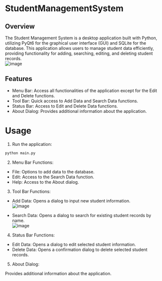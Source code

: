 # StudentManagementSystem

## Overview
The Student Management System is a desktop application built with Python, utilizing PyQt6 for the graphical user interface (GUI) and SQLite for the database. This application allows users to manage student data efficiently, providing functionality for adding, searching, editing, and deleting student records. \
![image](https://github.com/FriendlyMaabuat/StudentManagementSystem/assets/92776515/8977fe0a-1f67-409b-86aa-5449cdea114c)


## Features
- Menu Bar: Access all functionalities of the application except for the Edit and Delete functions.
- Tool Bar: Quick access to Add Data and Search Data functions.
- Status Bar: Access to Edit and Delete Data functions.
- About Dialog: Provides additional information about the application.

# Usage
1. Run the application: 
``` bash
python main.py
``` 

2. Menu Bar Functions:

- File: Options to add data to the database.
- Edit: Access to the Search Data function.
- Help: Access to the About dialog.

3. Tool Bar Functions:

- Add Data: Opens a dialog to input new student information. \
![image](https://github.com/FriendlyMaabuat/StudentManagementSystem/assets/92776515/7b3b86c3-f445-47cb-b740-5d4dafef6e8a) 

- Search Data: Opens a dialog to search for existing student records by name. \
![image](https://github.com/FriendlyMaabuat/StudentManagementSystem/assets/92776515/925e3e4f-0bdb-4e75-8c6b-7726f38eeded) 


4. Status Bar Functions:

- Edit Data: Opens a dialog to edit selected student information.
- Delete Data: Opens a confirmation dialog to delete selected student records.

5. About Dialog:

Provides additional information about the application.
